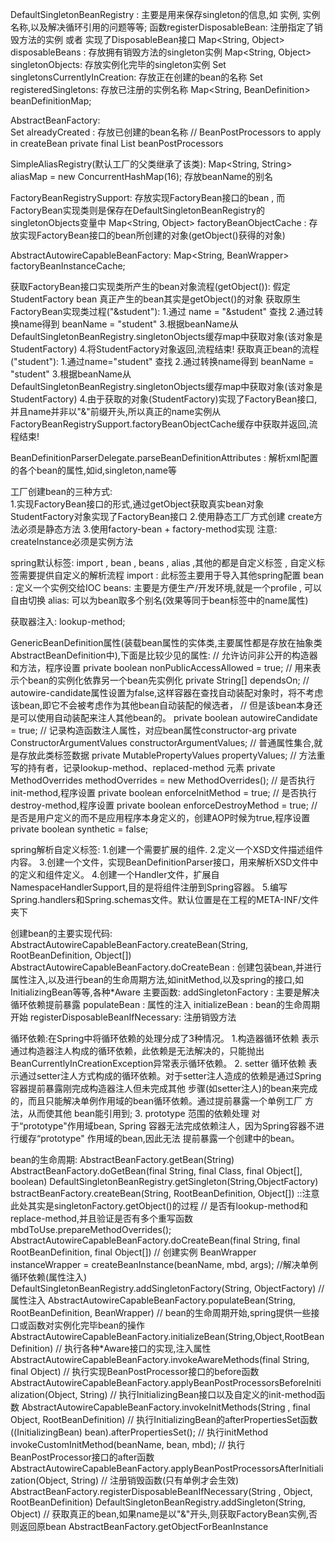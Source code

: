 DefaultSingletonBeanRegistry : 主要是用来保存singleton的信息,如 实例, 实例名称,以及解决循环引用的问题等等;
    函数registerDisposableBean: 注册指定了销毁方法的实例 或者 实现了DisposableBean接口
    Map<String, Object> disposableBeans : 存放拥有销毁方法的singleton实例
    Map<String, Object> singletonObjects: 存放实例化完毕的singleton实例
    Set<String> singletonsCurrentlyInCreation: 存放正在创建的bean的名称
    Set<String> registeredSingletons: 存放已注册的实例名称
    Map<String, BeanDefinition> beanDefinitionMap;
    
AbstractBeanFactory:    
    Set<String> alreadyCreated  : 存放已创建的bean名称
    // BeanPostProcessors to apply in createBean
    private final List<BeanPostProcessor> beanPostProcessors
    
SimpleAliasRegistry(默认工厂的父类继承了该类): 
    Map<String, String> aliasMap = new ConcurrentHashMap(16); 存放beanName的别名
    
FactoryBeanRegistrySupport: 存放实现FactoryBean接口的bean , 而FactoryBean实现类则是保存在DefaultSingletonBeanRegistry的singletonObjects变量中
    Map<String, Object> factoryBeanObjectCache : 存放实现FactoryBean接口的bean所创建的对象(getObject()获得的对象)
    
AbstractAutowireCapableBeanFactory:
    Map<String, BeanWrapper> factoryBeanInstanceCache;
    
获取FactoryBean接口实现类所产生的bean对象流程(getObject()):
    假定  <bean id="student" class="com.ws.StudentFactory(实现了FactoryBean接口)"></bean>
    StudentFactory bean 真正产生的bean其实是getObject()的对象
    获取原生FactoryBean实现类过程("&student"):
        1.通过 name = "&student" 查找
        2.通过转换name得到 beanName = "student"
        3.根据beanName从DefaultSingletonBeanRegistry.singletonObjects缓存map中获取对象(该对象是StudentFactory)
        4.将StudentFactory对象返回,流程结束!
    获取真正bean的流程("student"):
        1.通过name="student" 查找
        2.通过转换name得到 beanName = "student"
        3.根据beanName从DefaultSingletonBeanRegistry.singletonObjects缓存map中获取对象(该对象是StudentFactory)
        4.由于获取的对象(StudentFactory)实现了FactoryBean接口,并且name并非以"&"前缀开头,所以真正的name实例从
        FactoryBeanRegistrySupport.factoryBeanObjectCache缓存中获取并返回,流程结束!
        
BeanDefinitionParserDelegate.parseBeanDefinitionAttributes : 解析xml配置的各个bean的属性,如id,singleton,name等

工厂创建bean的三种方式:    
    1.实现FactoryBean接口的形式,通过getObject获取真实bean对象
         <bean id="student" class="provider.spring.bean.StudentFactory"></bean>
         StudentFactory对象实现了FactoryBean接口
    2.使用静态工厂方式创建
        <bean id="factoryStudent" class="provider.spring.bean.FactoryStudent" factory-method="create">
        create方法必须是静态方法
    3.使用factory-bean + factory-method实现
         <bean id="base" class="provider.spring.bean.FactoryStudent"></bean>
         <bean id="testFactoryBean" factory-bean="base" factory-method="createInstance"></bean>
         注意: createInstance必须是实例方法

spring默认标签:
    import , bean , beans , alias ,其他的都是自定义标签 , 自定义标签需要提供自定义的解析流程
    import : 此标签主要用于导入其他spring配置
    bean : 定义一个实例交给IOC
    beans: 主要是方便生产/开发环境,就是一个profile , 可以自由切换
    alias: 可以为bean取多个别名(效果等同于bean标签中的name属性)

获取器注入: lookup-method;

 GenericBeanDefinition属性(装载bean属性的实体类,主要属性都是存放在抽象类AbstractBeanDefinition中),下面是比较少见的属性:
    //  允许访问非公开的构造器和方法，程序设置
    private boolean nonPublicAccessAllowed = true; 
    //  用来表示个bean的实例化依靠另一个bean先实例化
    private String[] dependsOn;
    //  autowire-candidate属性设置为false,这样容器在查找自动装配对象时，将不考虑该bean,即它不会被考虑作为其他bean自动装配的候选者，
    //  但是该bean本身还是可以使用自动装配来注人其他bean的。
    private boolean autowireCandidate = true;
    //  记录构造函数注人属性，对应bean属性constructor-arg
    private ConstructorArgumentValues constructorArgumentValues;
    //  普通属性集合,就是存放<property name="age" value="18"/>此类标签数据
    private MutablePropertyValues propertyValues;
    //  方法重写的持有者，记录lookup-method、replaced-method 元素
    private MethodOverrides methodOverrides = new MethodOverrides();
    //  是否执行init-method,程序设置
    private boolean enforceInitMethod = true;
    //  是否执行destroy-method,程序设置
    private boolean enforceDestroyMethod = true;
    //  是否是用户定义的而不是应用程序本身定义的，创建AOP时候为true,程序设置
    private boolean synthetic = false; 

spring解析自定义标签:
    1.创建一个需要扩展的组件.
    2.定义一个XSD文件描述组件内容。
    3.创建一个文件，实现BeanDefinitionParser接口，用来解析XSD文件中的定义和组件定义。
    4.创建一个Handler文件，扩展自NamespaceHandlerSupport,目的是将组件注册到Spring容器。
    5.编写Spring.handlers和Spring.schemas文件。默认位置是在工程的META-INF/文件夹下
    
创建bean的主要实现代码:    
    AbstractAutowireCapableBeanFactory.createBean(String, RootBeanDefinition, Object[])
    AbstractAutowireCapableBeanFactory.doCreateBean : 创建包装bean,并进行属性注入,以及进行bean的生命周期方法,如initMethod,以及spring的接口,如InitializingBean等等,各种*Aware
        主要函数:   addSingletonFactory : 主要是解决循环依赖提前暴露
                    populateBean  : 属性的注入
                    initializeBean : bean的生命周期开始
                    registerDisposableBeanIfNecessary: 注册销毁方法

循环依赖:在Spring中将循环依赖的处理分成了3种情况。
     1.构造器循环依赖
     表示通过构造器注人构成的循环依赖，此依赖是无法解决的，只能抛出BeanCurrentlyInCreationException异常表示循环依赖。
     2. setter 循环依赖
     表示通过setter注人方式构成的循环依赖。对于setter注人造成的依赖是通过Spring容器提前暴露刚完成构造器注人但未完成其他
     步骤(如setter注人)的bean来完成的，而且只能解决单例作用域的bean循环依赖。通过提前暴露一个单例工厂 方法，从而使其他
     bean能引用到;
     3. prototype 范围的依赖处理
     对于“prototype"作用域bean, Spring 容器无法完成依赖注人，因为Spring容器不进行缓存“prototype" 作用域的bean,因此无法
     提前暴露一个创建中的bean。

bean的生命周期:
    AbstractBeanFactory.getBean(String)
        AbstractBeanFactory.doGetBean(final String, final Class<T>, final Object[], boolean)
            DefaultSingletonBeanRegistry.getSingleton(String,ObjectFactory<?>)
                bstractBeanFactory.createBean(String, RootBeanDefinition, Object[]) ::注意此处其实是singletonFactory.getObject()的过程
                   // 是否有lookup-method和replace-method,并且验证是否有多个重写函数
                   mbdToUse.prepareMethodOverrides();
                   AbstractAutowireCapableBeanFactory.doCreateBean(final String, final RootBeanDefinition, final Object[])
                       // 创建实例  
                       BeanWrapper instanceWrapper = createBeanInstance(beanName, mbd, args);
                       //解决单例循环依赖(属性注入)
                       DefaultSingletonBeanRegistry.addSingletonFactory(String, ObjectFactory<?>)
                       //  属性注入
                       AbstractAutowireCapableBeanFactory.populateBean(String, RootBeanDefinition, BeanWrapper)
                       //  bean的生命周期开始,spring提供一些接口或函数对实例化完毕bean的操作
                       AbstractAutowireCapableBeanFactory.initializeBean(String,Object,RootBeanDefinition)
                            // 执行各种*Aware接口的实现,注入属性
                           AbstractAutowireCapableBeanFactory.invokeAwareMethods(final String, final Object)
                           //  执行实现BeanPostProcessor接口的before函数
                           AbstractAutowireCapableBeanFactory.applyBeanPostProcessorsBeforeInitialization(Object, String)
                           //  执行InitializingBean接口以及自定义的init-method函数
                           AbstractAutowireCapableBeanFactory.invokeInitMethods(String , final Object, RootBeanDefinition)
                               // 执行InitializingBean的afterPropertiesSet函数
                               ((InitializingBean) bean).afterPropertiesSet();
                               //  执行initMethod
                               invokeCustomInitMethod(beanName, bean, mbd);
                           //  执行BeanPostProcessor接口的after函数
                           AbstractAutowireCapableBeanFactory.applyBeanPostProcessorsAfterInitialization(Object, String)
                       //  注册销毁函数(只有单例才会生效)
                       AbstractBeanFactory.registerDisposableBeanIfNecessary(String , Object, RootBeanDefinition)
                DefaultSingletonBeanRegistry.addSingleton(String, Object)
            // 获取真正的bean,如果name是以"&"开头,则获取FactoryBean实例,否则返回原bean
            AbstractBeanFactory.getObjectForBeanInstance



